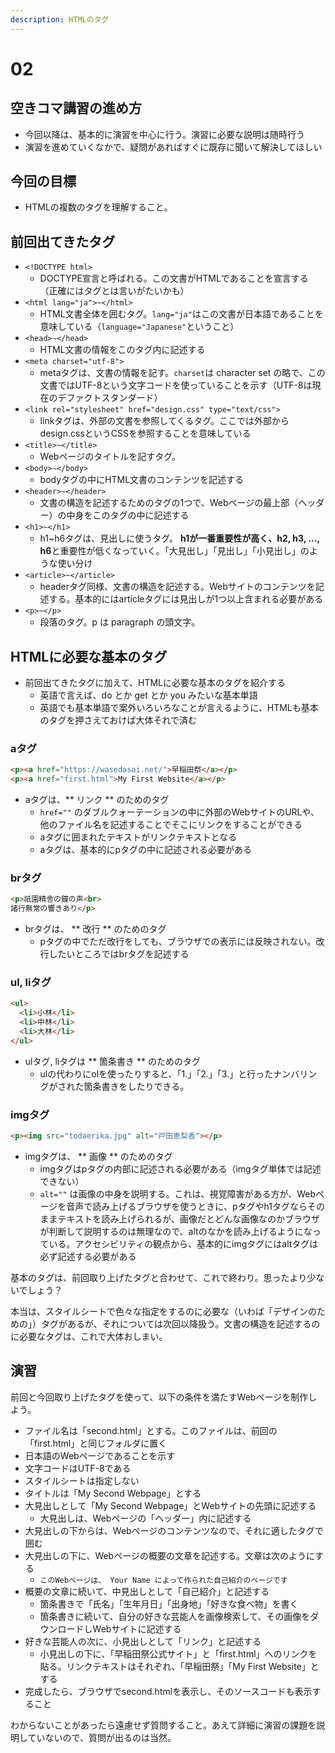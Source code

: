 ```yaml
---
description: HTMLのタグ
---
```


# 02

## 空きコマ講習の進め方

* 今回以降は、基本的に演習を中心に行う。演習に必要な説明は随時行う
* 演習を進めていくなかで、疑問があればすぐに既存に聞いて解決してほしい

## 今回の目標

* HTMLの複数のタグを理解すること。

## 前回出てきたタグ

* `<!DOCTYPE html>`
  * DOCTYPE宣言と呼ばれる。この文書がHTMLであることを宣言する（正確にはタグとは言いがたいかも）
* `<html lang="ja">~</html>`
  * HTML文書全体を囲むタグ。`lang="ja"`はこの文書が日本語であることを意味している（`language="Japanese"`ということ）
* `<head>~</head>`
  * HTML文書の情報をこのタグ内に記述する
* `<meta charset="utf-8">`
  * metaタグは、文書の情報を記す。`charset`は character set の略で、この文書ではUTF-8という文字コードを使っていることを示す（UTF-8は現在のデファクトスタンダード）
* `<link rel="stylesheet" href="design.css" type="text/css">`
  * linkタグは、外部の文書を参照してくるタグ。ここでは外部からdesign.cssというCSSを参照することを意味している
* `<title>~</title>`
  * Webページのタイトルを記すタグ。
* `<body>~</body>`
  * bodyタグの中にHTML文書のコンテンツを記述する
* `<header>~</header>`
  * 文書の構造を記述するためのタグの1つで、Webページの最上部（ヘッダー）の中身をこのタグの中に記述する
* `<h1>~</h1>`
  * h1~h6タグは、見出しに使うタグ。 **h1が一番重要性が高く、h2, h3, ..., h6**と重要性が低くなっていく。「大見出し」「見出し」「小見出し」のような使い分け
* `<article>~</article>`
  * headerタグ同様、文書の構造を記述する。Webサイトのコンテンツを記述する。基本的にはarticleタグには見出しが1つ以上含まれる必要がある
* `<p>~</p>`
  * 段落のタグ。p は paragraph の頭文字。

## HTMLに必要な基本のタグ

* 前回出てきたタグに加えて、HTMLに必要な基本のタグを紹介する
  * 英語で言えば、do とか get とか you みたいな基本単語
  * 英語でも基本単語で案外いろいろなことが言えるように、HTMLも基本のタグを押さえておけば大体それで済む

### aタグ

```html
<p><a href="https://wasedasai.net/">早稲田祭</a></p>
<p><a href="first.html">My First Website</a></p>
```

* aタグは、** リンク ** のためのタグ
  * `href=""` のダブルクォーテーションの中に外部のWebサイトのURLや、他のファイル名を記述することでそこにリンクをすることができる
  * aタグに囲まれたテキストがリンクテキストとなる
  * aタグは、基本的にpタグの中に記述される必要がある

### brタグ

```html
<p>祇園精舎の鐘の声<br>
諸行無常の響きあり</p>
```

* brタグは、 ** 改行 ** のためのタグ
  * pタグの中でただ改行をしても、ブラウザでの表示には反映されない。改行したいところではbrタグを記述する

### ul, liタグ

```html
<ul>
  <li>小林</li>
  <li>中林</li>
  <li>大林</li>
</ul>
```

* ulタグ, liタグは ** 箇条書き ** のためのタグ
  * ulの代わりにolを使ったりすると、「1.」「2.」「3.」と行ったナンバリングがされた箇条書きをしたりできる。

### imgタグ

```html
<p><img src="todaerika.jpg" alt="戸田恵梨香"></p>
```

* imgタグは、 ** 画像 ** のためのタグ
  * imgタグはpタグの内部に記述される必要がある（imgタグ単体では記述できない）
  * `alt=""` は画像の中身を説明する。これは、視覚障害がある方が、Webページを音声で読み上げるブラウザを使うときに、pタグやh1タグならそのままテキストを読み上げられるが、画像だとどんな画像なのかブラウザが判断して説明するのは無理なので、altのなかを読み上げるようになっている。アクセシビリティの観点から、基本的にimgタグにはaltタグは必ず記述する必要がある

基本のタグは、前回取り上げたタグと合わせて、これで終わり。思ったより少ないでしょう？

本当は、スタイルシートで色々な指定をするのに必要な（いわば「デザインのための」）タグがあるが、それについては次回以降扱う。文書の構造を記述するのに必要なタグは、これで大体おしまい。

## 演習
前回と今回取り上げたタグを使って、以下の条件を満たすWebページを制作しよう。

* ファイル名は「second.html」とする。このファイルは、前回の「first.html」と同じフォルダに置く
* 日本語のWebページであることを示す
* 文字コードはUTF-8である
* スタイルシートは指定しない
* タイトルは「My Second Webpage」とする
* 大見出しとして「My Second Webpage」とWebサイトの先頭に記述する
  * 大見出しは、Webページの「ヘッダー」内に記述する
* 大見出しの下からは、Webページのコンテンツなので、それに適したタグで囲む
* 大見出しの下に、Webページの概要の文章を記述する。文章は次のようにする
  * `このWebページは、 Your Name によって作られた自己紹介のページです`
* 概要の文章に続いて、中見出しとして「自己紹介」と記述する
  * 箇条書きで「氏名」「生年月日」「出身地」「好きな食べ物」を書く
  * 箇条書きに続いて、自分の好きな芸能人を画像検索して、その画像をダウンロードしWebサイトに記述する
* 好きな芸能人の次に、小見出しとして「リンク」と記述する
  * 小見出しの下に、「早稲田祭公式サイト」と「first.html」へのリンクを貼る。リンクテキストはそれぞれ、「早稲田祭」「My First Website」とする
* 完成したら、ブラウザでsecond.htmlを表示し、そのソースコードも表示すること

わからないことがあったら遠慮せず質問すること。あえて詳細に演習の課題を説明していないので、質問が出るのは当然。
